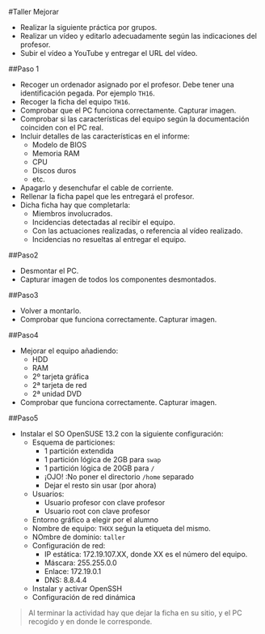 
#Taller Mejorar

* Realizar la siguiente práctica por grupos.
* Realizar un vídeo y editarlo adecuadamente según las indicaciones del profesor.
* Subir el vídeo a YouTube y entregar el URL del vídeo.

##Paso 1
* Recoger un ordenador asignado por el profesor. Debe tener una identificación pegada. Por ejemplo `TH16`.
* Recoger la ficha del equipo `TH16`. 
* Comprobar que el PC funciona correctamente. Capturar imagen.
* Comprobar si las características del equipo según la documentación coinciden con el PC real.
* Incluir detalles de las características en el informe:
    * Modelo de BIOS
    * Memoria RAM
    * CPU
    * Discos duros
    * etc.
* Apagarlo y desenchufar el cable de corriente.
* Rellenar la ficha papel que les entregará el profesor.
* Dicha ficha hay que completarla:
   * Miembros involucrados.
   * Incidencias detectadas al recibir el equipo.
   * Con las actuaciones realizadas, o referencia al vídeo realizado.
   * Incidencias no resueltas al entregar el equipo. 

##Paso2
* Desmontar el PC.
* Capturar imagen de todos los componentes desmontados.

##Paso3
* Volver a montarlo.
* Comprobar que funciona correctamente. Capturar imagen.

##Paso4
* Mejorar el equipo añadiendo:
    * HDD
    * RAM
    * 2º tarjeta gráfica
    * 2ª tarjeta de red
    * 2ª unidad DVD
* Comprobar que funciona correctamente. Capturar imagen.

##Paso5
* Instalar el SO OpenSUSE 13.2 con la siguiente configuración:
    * Esquema de particiones:
        * 1 partición extendida 
        * 1 partición lógica de 2GB para `swap`
        * 1 partición lógica de 20GB para `/`
        * ¡OJO! :No poner el directorio `/home` separado
        * Dejar el resto sin usar (por ahora)
    * Usuarios:
        * Usuario profesor con clave profesor
        * Usuario root con clave profesor
    * Entorno gráfico a elegir por el alumno
    * Nombre de equipo: `THXX` seǵun la etiqueta del mismo.
    * NOmbre de dominio: `taller`
    * Configuración de red:
        * IP estática: 172.19.107.XX, donde XX es el número del equipo.
        * Máscara: 255.255.0.0
        * Enlace: 172.19.0.1
        * DNS: 8.8.4.4
    * Instalar y activar OpenSSH
    * Configuración de red dinámica

> Al terminar la actividad hay que dejar la ficha en su sitio, y el PC recogido y en donde le corresponde.

